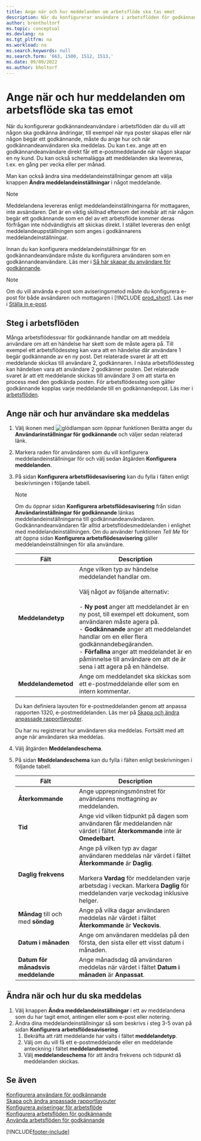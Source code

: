 ```yaml
---
title: Ange när och hur meddelanden om arbetsflöde ska tas emot
description: När du konfigurerar användare i arbetsflöden för godkännande kan du ange hur och när varje godkännandeanvändare får meddelanden.
author: brentholtorf
ms.topic: conceptual
ms.devlang: na
ms.tgt_pltfrm: na
ms.workload: na
ms.search.keywords: null
ms.search.form: '663, 1500, 1512, 1513,'
ms.date: 09/09/2022
ms.author: bholtorf
---
```

# Ange när och hur meddelanden om arbetsflöde ska tas emot

När du konfigurerar godkännandeanvändare i arbetsflöden där du vill att någon ska godkänna ändringar, till exempel när nya poster skapas eller när någon begär ett godkännande, måste du ange hur och när godkännandeanvändaren ska meddelas. Du kan t.ex. ange att en godkännandeanvändare direkt får ett e-postmeddelande när någon skapar en ny kund. Du kan också schemalägga att meddelanden ska levereras, t.ex. en gång per vecka eller per månad.

Man kan också ändra sina meddelandeinställningar genom att välja knappen **Ändra meddelandeinställningar** i något meddelande.  

> [!NOTE]
> Meddelandena levereras enligt meddelandeinställningarna för mottagaren, inte avsändaren. Det är en viktig skillnad eftersom det innebär att när någon begär ett godkännande som en del av ett arbetsflöde kommer deras förfrågan inte nödvändigtvis att skickas direkt. I stället levereras den enligt meddelandeuppställningen som anges i godkännarens meddelandeinställningar.

Innan du kan konfigurera meddelandeinställningar för en godkännandeanvändare måste du konfigurera användaren som en godkännandeanvändare. Läs mer i [Så här skapar du användare för godkännande](across-how-to-set-up-approval-users.md).  

> [!NOTE]
> Om du vill använda e-post som aviseringsmetod måste du konfigurera e-post för både avsändaren och mottagaren i [!INCLUDE [prod_short](includes/prod_short.md)]. Läs mer i [Ställa in e-post](admin-how-setup-email.md).

## Steg i arbetsflöden

Många arbetsflödessvar för godkännande handlar om att meddela användare om att en händelse har skett som de måste agera på. Till exempel ett arbetsflödessteg kan vara att en händelse där användare 1 begär godkännande av en ny post. Det relaterade svaret är att ett meddelande skickas till användare 2, godkännaren. I nästa arbetsflödessteg kan händelsen vara att användare 2 godkänner posten. Det relaterade svaret är att ett meddelande skickas till användare 3 om att starta en process med den godkända posten. För arbetsflödessteg som gäller godkännande kopplas varje meddelande till en godkännandepost. Läs mer i [arbetsflöden](across-workflow.md).  

## Ange när och hur användare ska meddelas  

1. Välj ikonen med ![glödlampan som öppnar funktionen Berätta](media/ui-search/search_small.png "Berätta för mig vad du vill göra") anger du **Användarinställningar för godkännande** och väljer sedan relaterad länk.  
2. Markera raden för användaren som du vill konfigurera meddelandeinställningar för och välj sedan åtgärden **Konfigurera meddelanden**.  
3. På sidan **Konfigurera arbetsflödesavisering** kan du fylla i fälten enligt beskrivningen i följande tabell.  

   > [!NOTE]
   > Om du öppnar sidan **Konfigurera arbetsflödesavisering** från sidan **Användarinställningar för godkännande** länkas meddelandeinställningarna till godkännandeanvändaren. Godkännandeanvändaren får alltid arbetsflödesmeddelanden i enlighet med meddelandeinställningen. Om du använder funktionen *Tell Me* för att öppna sidan **Konfigurera arbetsflödesavisering** gäller meddelandeinställningen för alla användare.

   |Fält|Description|
   |-----|-----------|
   |**Meddelandetyp**|Ange vilken typ av händelse meddelandet handlar om.<br /><br /> Välj något av följande alternativ:<br /><br /> -   **Ny post** anger att meddelandet är en ny post, till exempel ett dokument, som användaren måste agera på.<br />-   **Godkännande** anger att meddelandet handlar om en eller flera godkännandebegäranden.<br />-   **Förfallna** anger att meddelandet är en påminnelse till användare om att de är sena i att agera på en händelse.|
   |**Meddelandemetod**|Ange om meddelandet ska skickas som ett e-postmeddelande eller som en intern kommentar.|

   Du kan definiera layouten för e-postmeddelanden genom att anpassa rapporten 1320, e-postmeddelanden. Läs mer på [Skapa och ändra anpassade rapportlayouter](ui-how-create-custom-report-layout.md).

   Du har nu registrerat hur användaren ska meddelas. Fortsätt med att ange när användaren ska meddelas.  
4. Välj åtgärden **Meddelandeschema**.  
5. På sidan **Meddelandeschema** kan du fylla i fälten enligt beskrivningen i följande tabell.  

   |Fält|Description|
   |-----|-----------|
   |**Återkommande**|Ange upprepningsmönstret för användarens mottagning av meddelanden.|
   |**Tid**|Ange vid vilken tidpunkt på dagen som användaren får meddelanden när värdet i fältet **Återkommande** inte är **Omedelbart**.|
   |**Daglig frekvens**|Ange på vilken typ av dagar användaren meddelas när värdet i fältet **Återkommande** är **Daglig**.<br /><br /> Markera **Vardag** för meddelanden varje arbetsdag i veckan. Markera **Daglig** för meddelanden varje veckodag inklusive helger.|
   |**Måndag** till och med **söndag**|Ange på vilka dagar användaren meddelas när värdet i fältet **Återkommande** är **Veckovis**.|
   |**Datum i månaden**|Ange om användaren meddelas på den första, den sista eller ett visst datum i månaden.|
   |**Datum för månadsvis meddelande**|Ange månadsdag då användaren meddelas när värdet i fältet **Datum i månaden** är **Anpassat**.|

## Ändra när och hur du ska meddelas

1. Välj knappen **Ändra meddelandeinställningar** i ett av meddelandena som du har tagit emot, antingen eller som e-post eller notering.  
2. Ändra dina meddelandeinställningar så som beskrivs i steg 3-5 ovan på sidan **Konfigurera arbetsflödesavisering**.
   1. Bekräfta att rätt meddelande har valts i fältet **meddelandetyp**.
   2. Välj om du vill få ett e-postmeddelande eller en meddelande anteckning i fältet **meddelandemetod**.
   3. Välj **meddelandeschema** för att ändra frekvens och tidpunkt då meddelanden skickas.

## Se även

[Konfigurera användare för godkännande](across-how-to-set-up-approval-users.md)  
[Skapa och ändra anpassade rapportlayouter](ui-how-create-custom-report-layout.md)  
[Konfigurera aviseringar för arbetsflöde](across-setting-up-workflow-notifications.md)  
[Konfigurera arbetsflöden för godkännande](across-set-up-workflows.md)  
[Använda arbetsflöden för godkännande](across-use-workflows.md)

[!INCLUDE[footer-include](includes/footer-banner.md)]
